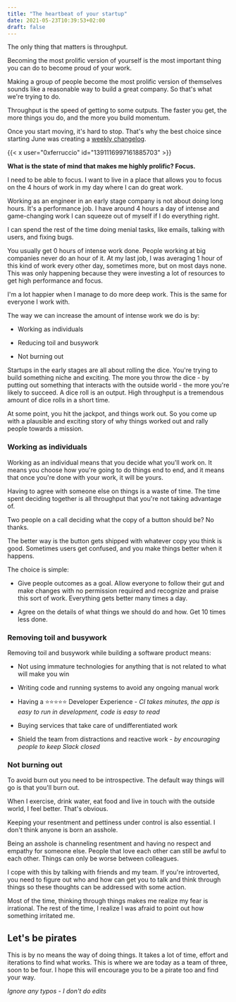 ```yaml
---
title: "The heartbeat of your startup"
date: 2021-05-23T10:39:53+02:00
draft: false
---
```


The only thing that matters is throughput.

Becoming the most prolific version of yourself is the most important thing you can do to become proud of your work.

Making a group of people become the most prolific version of themselves sounds like a reasonable way to build a great company. So that's what we're trying to do.

Throughput is the speed of getting to some outputs. The faster you get, the more things you do, and the more you build momentum.

Once you start moving, it's hard to stop. That's why the best choice since starting June was creating a [weekly changelog](https://changelog.june.so/).

{{< x user="0xferruccio" id="1391116997161885703" >}}

**What is the state of mind that makes me highly prolific? Focus.**

I need to be able to focus. I want to live in a place that allows you to focus on the 4 hours of work in my day where I can do great work.

Working as an engineer in an early stage company is not about doing long hours. It's a performance job. I have around 4 hours a day of intense and game-changing work I can squeeze out of myself if I do everything right.

I can spend the rest of the time doing menial tasks, like emails, talking with users, and fixing bugs.

You usually get 0 hours of intense work done. People working at big companies never do an hour of it. At my last job, I was averaging 1 hour of this kind of work every other day, sometimes more, but on most days none. This was only happening because they were investing a lot of resources to get high performance and focus.

I'm a lot happier when I manage to do more deep work. This is the same for everyone I work with.

The way we can increase the amount of intense work we do is by:

- Working as individuals

- Reducing toil and busywork

- Not burning out

Startups in the early stages are all about rolling the dice. You're trying to build something niche and exciting. The more you throw the dice - by putting out something that interacts with the outside world - the more you're likely to succeed. A dice roll is an output. High throughput is a tremendous amount of dice rolls in a short time.

At some point, you hit the jackpot, and things work out. So you come up with a plausible and exciting story of why things worked out and rally people towards a mission.

### Working as individuals

Working as an individual means that you decide what you'll work on. It means you choose how you're going to do things end to end, and it means that once you're done with your work, it will be yours.

Having to agree with someone else on things is a waste of time. The time spent deciding together is all throughput that you're not taking advantage of.

Two people on a call deciding what the copy of a button should be? No thanks.

The better way is the button gets shipped with whatever copy you think is good. Sometimes users get confused, and you make things better when it happens.

The choice is simple:

- Give people outcomes as a goal. Allow everyone to follow their gut and make changes with no permission required and recognize and praise this sort of work. Everything gets better many times a day.

- Agree on the details of what things we should do and how. Get 10 times less done.

### Removing toil and busywork

Removing toil and busywork while building a software product means:

- Not using immature technologies for anything that is not related to what will make you win

- Writing code and running systems to avoid any ongoing manual work

- Having a ⭐️⭐️⭐️⭐️⭐️ Developer Experience - _CI takes minutes, the app is easy to run in development, code is easy to read_

- Buying services that take care of undifferentiated work

- Shield the team from distractions and reactive work - _by encouraging people to keep Slack closed_

### Not burning out

To avoid burn out you need to be introspective. The default way things will go is that you'll burn out.

When I exercise, drink water, eat food and live in touch with the outside world, I feel better. That's obvious.

Keeping your resentment and pettiness under control is also essential. I don't think anyone is born an asshole.

Being an asshole is channeling resentment and having no respect and empathy for someone else. People that love each other can still be awful to each other. Things can only be worse between colleagues.

I cope with this by talking with friends and my team. If you're introverted, you need to figure out who and how can get you to talk and think through things so these thoughts can be addressed with some action.

Most of the time, thinking through things makes me realize my fear is irrational. The rest of the time, I realize I was afraid to point out how something irritated me.

## Let's be pirates

This is by no means the way of doing things. It takes a lot of time, effort and iterations to find what works. This is where we are today as a team of three, soon to be four. I hope this will encourage you to be a pirate too and find your way.

_Ignore any typos - I don't do edits_
